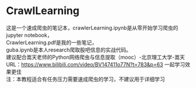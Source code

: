 # CrawlLearning
这是一个速成爬虫的笔记本，crawlerLearning.ipynb是从零开始学习爬虫的jupyter notebook，                    
CrawlerLearning.pdf是我的一些笔记，     
guba.ipynb是本人research爬取股吧信息的实战代码。           
建议配合嵩天老师的Python网络爬虫与信息提取（mooc）-北京理工大学-嵩天 URL：https://www.bilibili.com/video/BV147411o77N?t=783&p=63 一起学习效果更佳       
注：本教程适合有任务压力需要速成爬虫的学习，不建议用于详细学习

